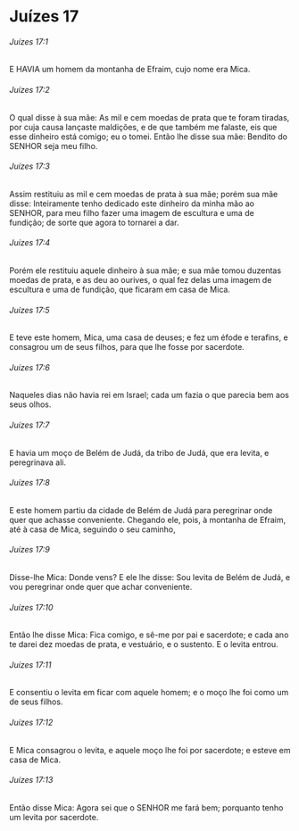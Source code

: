 # Juízes 17

###### Juízes 17:1

E HAVIA um homem da montanha de Efraim, cujo nome era Mica.

###### Juízes 17:2

O qual disse à sua mãe: As mil e cem moedas de prata que te foram tiradas, por cuja causa lançaste maldições, e de que também me falaste, eis que esse dinheiro está comigo; eu o tomei. Então lhe disse sua mãe: Bendito do SENHOR seja meu filho.

###### Juízes 17:3

Assim restituiu as mil e cem moedas de prata à sua mãe; porém sua mãe disse: Inteiramente tenho dedicado este dinheiro da minha mão ao SENHOR, para meu filho fazer uma imagem de escultura e uma de fundição; de sorte que agora to tornarei a dar.

###### Juízes 17:4

Porém ele restituiu aquele dinheiro à sua mãe; e sua mãe tomou duzentas moedas de prata, e as deu ao ourives, o qual fez delas uma imagem de escultura e uma de fundição, que ficaram em casa de Mica.

###### Juízes 17:5

E teve este homem, Mica, uma casa de deuses; e fez um éfode e terafins, e consagrou um de seus filhos, para que lhe fosse por sacerdote.

###### Juízes 17:6

Naqueles dias não havia rei em Israel; cada um fazia o que parecia bem aos seus olhos.

###### Juízes 17:7

E havia um moço de Belém de Judá, da tribo de Judá, que era levita, e peregrinava ali.

###### Juízes 17:8

E este homem partiu da cidade de Belém de Judá para peregrinar onde quer que achasse conveniente. Chegando ele, pois, à montanha de Efraim, até à casa de Mica, seguindo o seu caminho,

###### Juízes 17:9

Disse-lhe Mica: Donde vens? E ele lhe disse: Sou levita de Belém de Judá, e vou peregrinar onde quer que achar conveniente.

###### Juízes 17:10

Então lhe disse Mica: Fica comigo, e sê-me por pai e sacerdote; e cada ano te darei dez moedas de prata, e vestuário, e o sustento. E o levita entrou.

###### Juízes 17:11

E consentiu o levita em ficar com aquele homem; e o moço lhe foi como um de seus filhos.

###### Juízes 17:12

E Mica consagrou o levita, e aquele moço lhe foi por sacerdote; e esteve em casa de Mica.

###### Juízes 17:13

Então disse Mica: Agora sei que o SENHOR me fará bem; porquanto tenho um levita por sacerdote.

